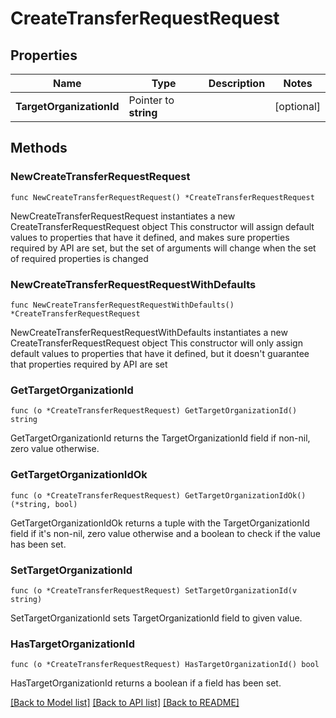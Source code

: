 # CreateTransferRequestRequest

## Properties

Name | Type | Description | Notes
------------ | ------------- | ------------- | -------------
**TargetOrganizationId** | Pointer to **string** |  | [optional] 

## Methods

### NewCreateTransferRequestRequest

`func NewCreateTransferRequestRequest() *CreateTransferRequestRequest`

NewCreateTransferRequestRequest instantiates a new CreateTransferRequestRequest object
This constructor will assign default values to properties that have it defined,
and makes sure properties required by API are set, but the set of arguments
will change when the set of required properties is changed

### NewCreateTransferRequestRequestWithDefaults

`func NewCreateTransferRequestRequestWithDefaults() *CreateTransferRequestRequest`

NewCreateTransferRequestRequestWithDefaults instantiates a new CreateTransferRequestRequest object
This constructor will only assign default values to properties that have it defined,
but it doesn't guarantee that properties required by API are set

### GetTargetOrganizationId

`func (o *CreateTransferRequestRequest) GetTargetOrganizationId() string`

GetTargetOrganizationId returns the TargetOrganizationId field if non-nil, zero value otherwise.

### GetTargetOrganizationIdOk

`func (o *CreateTransferRequestRequest) GetTargetOrganizationIdOk() (*string, bool)`

GetTargetOrganizationIdOk returns a tuple with the TargetOrganizationId field if it's non-nil, zero value otherwise
and a boolean to check if the value has been set.

### SetTargetOrganizationId

`func (o *CreateTransferRequestRequest) SetTargetOrganizationId(v string)`

SetTargetOrganizationId sets TargetOrganizationId field to given value.

### HasTargetOrganizationId

`func (o *CreateTransferRequestRequest) HasTargetOrganizationId() bool`

HasTargetOrganizationId returns a boolean if a field has been set.


[[Back to Model list]](../README.md#documentation-for-models) [[Back to API list]](../README.md#documentation-for-api-endpoints) [[Back to README]](../README.md)


